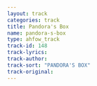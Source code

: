 ```yaml
---
layout: track
categories: track
title: Pandora's Box
name: pandora-s-box
type: ahfow_track
track-id: 148
track-lyrics: 
track-author: 
track-sort: "PANDORA'S BOX"
track-original: 
---
```

